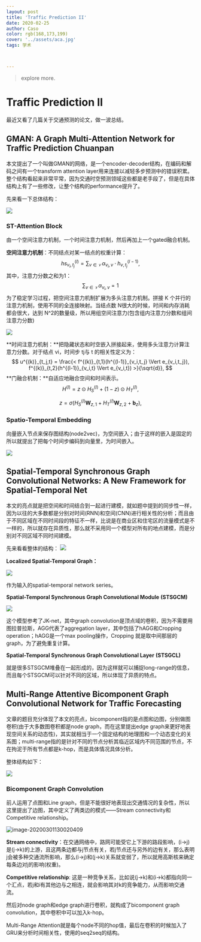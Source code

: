```yaml
---
layout: post
title: 'Traffic Prediction II'
date: 2020-02-25
author: Caso
color: rgb(168,173,199)
cover: '../assets/aca.jpg'
tags: 学术



---
```


> explore more.

# Traffic Prediction II

最近又看了几篇关于交通预测的论文，做一波总结。

## GMAN: A Graph Multi-Attention Network for Traffic Prediction Chuanpan

本文提出了一个叫做GMAN的网络，是一个encoder-decoder结构，在编码和解码之间有一个transform attention layer用来连接以减轻多步预测中的错误积累。整个结构看起来非常平常，因为交通时空预测领域这些都是老手段了，但是在具体结构上有了一些修改，让整个结构的performance提升了。

先来看一下总体结构：

<img src="images/ac_tp2_image1.png" >

### **ST-Attention Block**

由一个空间注意力机制，一个时间注意力机制，然后再加上一个gated融合机制。

**空间注意力机制**：不同结点对某一结点的权重计算：
$$
hs^{(l)}_{v_i,t_j} = \sum_{v \in \mathcal{V}} \alpha_{v_i, v} \cdot h^{(l-1)}_{v,t_j},
$$
其中，注意力分数之和为1：
$$
\sum_{v \in \mathcal{V}} \alpha_{v_i, v} = 1
$$
为了稳定学习过程，把空间注意力机制扩展为多头注意力机制。拼接 K 个并行的注意力机制，使用不同的全连接映射。当结点数 N很大的时候，时间和内存消耗都会很大，达到 N^2的数量级，所以用组空间注意力(包含组内注意力分数和组间注意力分数)

<img src="images/ac_tp2_image2.png" >

**时间注意力机制：**把隐藏状态和时空嵌入拼接起来，使用多头注意力计算注意力分数。对于结点 vi，时间步 tj与 t 的相关性定义为：
$$
 u^{(k)}_{t_j,t} = \frac{< f^{(k)}_{t,1}(h^{(l-1)}_{v_i,t_j} \Vert e_{v_i,t_j}), f^{(k)}_{t,2}(h^{(l-1)}_{v_i,t} \Vert e_{v_i,t}) >}{\sqrt{d}},
$$
**门融合机制：**自适应地融合空间和时间表示。
$$
 H^{(l)} = z \odot H^{(l)}_S + (1 - z) \odot H^{(l)}_T,
$$

$$
z = \sigma(H^{(l)}_S \mathbf{W}_{z,1} + H^{(l)}_T \mathbf{W}_{z,2} + \mathbf{b}_z),
$$

### **Spatio-Temporal Embedding**

向量嵌入节点来保存图结构(node2vec)，为空间嵌入；由于这样的嵌入是固定的所以就提出了把每个时间步编码到向量里，为时间嵌入。

<img src="images/ac_tp2_image3.png" >

## Spatial-Temporal Synchronous Graph Convolutional Networks: A New Framework for Spatial-Temporal Net

本文的亮点就是把空间和时间结合到一起进行建模，就如题中提到的同步性一样，因为以往的大多数都是分别对时间(RNN)和空间(CNN)进行相关性的分析；而且由于不同区域在不同时间段的特征不一样，比说是在商业区和住宅区的流量模式是不一样的，所以就存在异质性，那么就不采用同一个模型对所有的地点建模，而是分别对不同区域不同时间建模。

先来看看整体的结构：
<img src="images/ac_tp2_image4.png" >

**Localized Spatial-Temporal Graph：**

<img src="images/ac_tp2_image5.png" >

作为输入的spatial-temporal network series。

**Spatial-Temporal Synchronous Graph Convolutional Module** **(STSGCM)**

<img src="images/ac_tp2_image6.png" >

这个模型参考了JK-net，其中graph convolution是顶点域的卷积，因为不需要用图拉普拉斯，AGG代表了aggregation layer，其中包括了hAGG和Cropping operation；hAGG是一个max pooling操作，Cropping 就是取中间那层的graph，为了避免重复计算。

**Spatial-Temporal Synchronous Graph Convolutional Layer** **(STSGCL)**

就是很多STSGCM堆叠在一起形成的，因为这样就可以捕捉long-range的信息，而且每个STSGCM可以针对不同的区域，所以体现了异质的特点。

## Multi-Range Attentive Bicomponent Graph Convolutional Network for Traffic Forecasting

文章的题目充分体现了本文的亮点，bicomponent指的是点图和边图，分别做图卷积(由于大多数图卷积都是node graph，而在这里提出edge graph来更好地表现空间关系的动态性)，其实就相当于一个固定结构的地理图和一个动态变化的关系图；multi-range指的是针对不同的节点分析其临近区域内不同范围的节点，不在拘泥于所有节点都是k-hop，而是具体情况具体分析。

整体结构如下：

<img src="images/ac_tp2_image7.png" >

### Bicomponent Graph Convolution

前人运用了点图和Line graph，但是不能很好地表现出交通情况的复杂性，所以这里提出了边图，其中定义了两类边的模式——Stream connectivity和Competitive relationship。

![image-20200301130020409](E:\Blog\KesuCaso.github.io\_posts\images\ac_tp2_image8.png)

**Stream connectivity**：在交通网络中，路网可能受它上下游的路段影响，(i->j)是(j->k)的上游，且这两条边都与j节点有关，若j节点还与另外的边有关，那么表明j会被多种交通流所影响，那么(i->j)和(j->k)关系就变弱了，所以就用高斯核来确定每条边对j的影响(权重)。

**Competitive relationship**: 这是一种竞争关系，比如说(j->k)和(i->k)都指向同一个汇点，若j和i有其他边与之相连，就会影响其对k的竞争能力，从而影响交通流。

然后对node graph和edge graph进行卷积，就构成了bicomponent graph convolution，其中卷积中可以加入k-hop。

Multi-Range Attention就是每个node不同的hop值，最后在卷积的时候加入了GRU来分析时间相关性，使用的seq2seq的结构。

